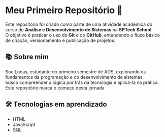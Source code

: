 # Meu Primeiro Repositório 🚀

Este repositório foi criado como parte de uma atividade acadêmica do curso de **Análise e Desenvolvimento de Sistemas** na **SPTech School**.  
O objetivo é praticar o uso do **Git** e do **GitHub**, entendendo o fluxo básico de criação, versionamento e publicação de projetos.

## 📚 Sobre mim
Sou Lucas, estudante do primeiro semestre de ADS, explorando os fundamentos da programação e do desenvolvimento de sistemas.  
 busco compreender a lógica por trás da tecnologia e aplicá-la na prática. Este repositório marca o começo desta jornada

## 🛠 Tecnologias em aprendizado
- HTML
- JavaScript
- SQL


